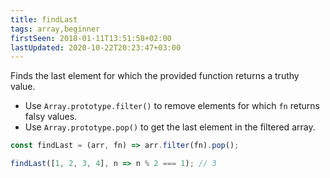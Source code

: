```yaml
---
title: findLast
tags: array,beginner
firstSeen: 2018-01-11T13:51:58+02:00
lastUpdated: 2020-10-22T20:23:47+03:00
---
```


Finds the last element for which the provided function returns a truthy value.

- Use `Array.prototype.filter()` to remove elements for which `fn` returns falsy values.
- Use `Array.prototype.pop()` to get the last element in the filtered array.

```js
const findLast = (arr, fn) => arr.filter(fn).pop();
```

```js
findLast([1, 2, 3, 4], n => n % 2 === 1); // 3
```
